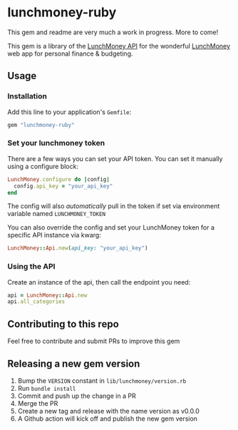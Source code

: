 # lunchmoney-ruby

This gem and readme are very much a work in progress. More to come!

This gem is a library of the [LunchMoney API](https://lunchmoney.dev/) for the wonderful [LunchMoney](http://lunchmoney.app/) web app for personal finance & budgeting.

## Usage

### Installation

Add this line to your application's `Gemfile`:

```Ruby
gem "lunchmoney-ruby"
```

### Set your lunchmoney token

There are a few ways you can set your API token. You can set it manually using a configure block:

```Ruby
LunchMoney.configure do |config|
  config.api_key = "your_api_key"
end
```

The config will also _automatically_ pull in the token if set via environment variable named `LUNCHMONEY_TOKEN`

You can also override the config and set your LunchMoney token for a specific API instance via kwarg:

```Ruby
LunchMoney::Api.new(api_key: "your_api_key")
```

### Using the API

Create an instance of the api, then call the endpoint you need:

```Ruby
api = LunchMoney::Api.new
api.all_categories
```

## Contributing to this repo

Feel free to contribute and submit PRs to improve this gem

## Releasing a new gem version

1. Bump the `VERSION` constant in `lib/lunchmoney/version.rb`
2. Run `bundle install`
3. Commit and push up the change in a PR
4. Merge the PR
5. Create a new tag and release with the name version as v0.0.0
6. A Github action will kick off and publish the new gem version

